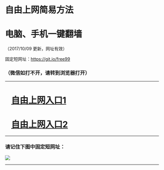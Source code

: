 ﻿# 自由上网简易方法

# 电脑、手机一键翻墙

（2017/10/09 更新，网址有效）

固定短网址：https://git.io/free99

### （微信如打不开，请转到浏览器打开）


***





# &nbsp;&nbsp; <a href="http://ft304422522.fwq-tz-1001.info/fwqtz01.html?t=10090017389 " target="_blank">自由上网入口1</a>
# &nbsp;&nbsp; <a href="http://ft2206815189.fwq-tz-1002.info/fwqtz02.html?t=100900124599 " target="_blank">自由上网入口2</a>
***

### 请记住下图中固定短网址：

<img src="https://s3-us-west-2.amazonaws.com/fwq-1001/yjfq-20170905okok.png" /> 


***

